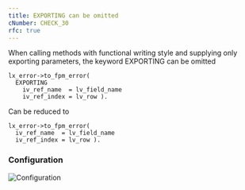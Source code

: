 ```yaml
---
title: EXPORTING can be omitted
cNumber: CHECK_30
rfc: true
---
```


When calling methods with functional writing style and supplying only exporting parameters, the keyword EXPORTING can be omitted


```abap
lx_error->to_fpm_error(
  EXPORTING
    iv_ref_name  = lv_field_name
    iv_ref_index = lv_row ).
```
Can be reduced to
```abap
lx_error->to_fpm_error(
  iv_ref_name  = lv_field_name
  iv_ref_index = lv_row ).
```

### Configuration
![Configuration](/img/default_conf.png)